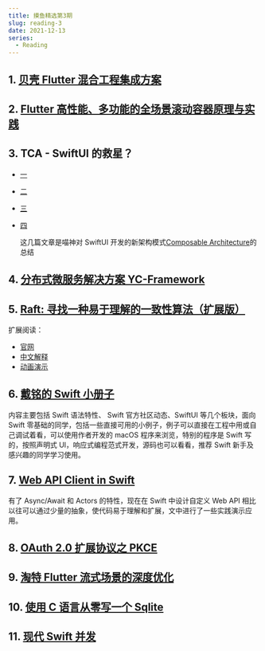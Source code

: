 ```yaml
---
title: 摸鱼精选第3期
slug: reading-3
date: 2021-12-13
series:
  - Reading
---
```


## 1. [贝壳 Flutter 混合工程集成方案](https://mp.weixin.qq.com/s?__biz=MzIyMTg0OTExOQ==&mid=2247488183&idx=2&sn=db22368e4d8909d44f9b008713386e60)

## 2. [Flutter 高性能、多功能的全场景滚动容器原理与实践](https://mp.weixin.qq.com/s?__biz=Mzg4MDY0ODk0Ng==&mid=2247485007&idx=1&sn=c3dfb4aae2220055f58421b731c02e40)

## 3. TCA - SwiftUI 的救星？

- [一](https://onevcat.com/2021/12/tca-1/)
- [二](https://onevcat.com/2021/12/tca-2/)
- [三](https://onevcat.com/2022/03/tca-3/)
- [四](https://onevcat.com/2022/05/tca-4/)

  这几篇文章是喵神对 SwiftUI 开发的新架构模式[Composable Architecture](https://www.pointfree.co/collections/composable-architecture)的总结

## 4. [分布式微服务解决方案 YC-Framework](http://framework.youcongtech.com/#/)

## 5. [Raft: 寻找一种易于理解的一致性算法（扩展版）](https://objcoding.com/2021/12/04/raft-zh_cn/)

扩展阅读：

- [官网](https://raft.github.io/)
- [中文解释](https://github.com/maemual/raft-zh_cn/blob/master/raft-zh_cn.md)
- [动画演示](http://www.kailing.pub/raft/index.html)

## 6. [戴铭的 Swift 小册子](https://github.com/ming1016/SwiftPamphletApp)

内容主要包括 Swift 语法特性、 Swift 官方社区动态、SwiftUI 等几个板块，面向 Swift 零基础的同学，包括一些直接可用的小例子，例子可以直接在工程中用或自己调试着看，可以使用作者开发的 macOS 程序来浏览，特别的程序是 Swift 写的，按照声明式 UI，响应式编程范式开发，源码也可以看看，推荐 Swift 新手及感兴趣的同学学习使用。

## 7. [Web API Client in Swift](https://kean.blog/post/new-api-client)

有了 Async/Await 和 Actors 的特性，现在在 Swift 中设计自定义 Web API 相比以往可以通过少量的抽象，使代码易于理解和扩展，文中进行了一些实践演示应用。

## 8. [OAuth 2.0 扩展协议之 PKCE](https://mp.weixin.qq.com/s/tnsBfw_rxF3jkboCTdmsfw)

## 9. [淘特 Flutter 流式场景的深度优化](https://mp.weixin.qq.com/s/H2VqX6qSJ1KLkXB5p4S0dw)

## 10. [使用 C 语言从零写一个 Sqlite](https://cstack.github.io/db_tutorial/)

## 11. [现代 Swift 并发](https://www.andyibanez.com/posts/modern-concurrency-in-swift-introduction/)
